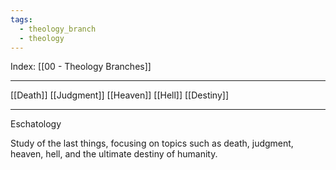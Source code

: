 ```yaml
---
tags:
  - theology_branch
  - theology
---
```

Index: [[00 - Theology Branches]]

---

[[Death]]
[[Judgment]]
[[Heaven]]
[[Hell]]
[[Destiny]]

---

Eschatology

Study of the last things, focusing on topics such as death, judgment, heaven, hell, and the ultimate destiny of humanity.